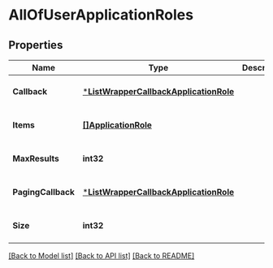 # AllOfUserApplicationRoles

## Properties
Name | Type | Description | Notes
------------ | ------------- | ------------- | -------------
**Callback** | [***ListWrapperCallbackApplicationRole**](ListWrapperCallbackApplicationRole.md) |  | [optional] [default to null]
**Items** | [**[]ApplicationRole**](ApplicationRole.md) |  | [optional] [default to null]
**MaxResults** | **int32** |  | [optional] [default to null]
**PagingCallback** | [***ListWrapperCallbackApplicationRole**](ListWrapperCallbackApplicationRole.md) |  | [optional] [default to null]
**Size** | **int32** |  | [optional] [default to null]

[[Back to Model list]](../README.md#documentation-for-models) [[Back to API list]](../README.md#documentation-for-api-endpoints) [[Back to README]](../README.md)

